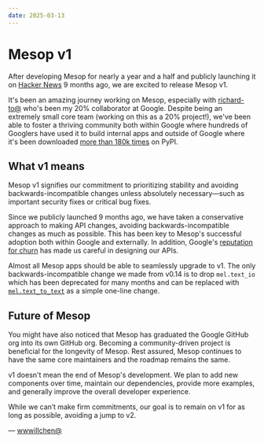 ```yaml
---
date: 2025-03-13
---
```


# Mesop v1

After developing Mesop for nearly a year and a half and publicly launching it on [Hacker News](https://news.ycombinator.com/item?id=40567327) 9 months ago, we are excited to release Mesop v1.

It's been an amazing journey working on Mesop, especially with [richard-to@](http://github.com/richard-to) who's been my 20% collaborator at Google. Despite being an extremely small core team (working on this as a 20% project!), we've been able to foster a thriving community both within Google where hundreds of Googlers have used it to build internal apps and outside of Google where it's been downloaded [more than 180k times](https://pepy.tech/projects/mesop) on PyPI.

## What v1 means

Mesop v1 signifies our commitment to prioritizing stability and avoiding backwards-incompatible changes unless absolutely necessary—such as important security fixes or critical bug fixes.

Since we publicly launched 9 months ago, we have taken a conservative approach to making API changes, avoiding backwards-incompatible changes as much as possible. This has been key to Mesop's successful adoption both within Google and externally. In addition, Google's [reputation for churn](https://abseil.io/resources/swe-book/html/ch15.html#:~:text=There%E2%80%99s%20an%20old,and%20fast%2Dpaced.) has made us careful in designing our APIs.

Almost all Mesop apps should be able to seamlessly upgrade to v1. The only backwards-incompatible change we made from v0.14 is to drop `mel.text_io` which has been deprecated for many months and can be replaced with [`mel.text_to_text`](https://google.github.io/mesop/components/text-to-text/) as a simple one-line change.

## Future of Mesop

You might have also noticed that Mesop has graduated the Google GitHub org into its own GitHub org. Becoming a community-driven project is beneficial for the longevity of Mesop. Rest assured, Mesop continues to have the same core maintainers and the roadmap remains the same.

v1 doesn't mean the end of Mesop's development. We plan to add new components over time, maintain our dependencies, provide more examples, and generally improve the overall developer experience.

While we can’t make firm commitments, our goal is to remain on v1 for as long as possible, avoiding a jump to v2.

— [wwwillchen@](https://github.com/wwwillchen/)
